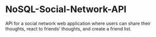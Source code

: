 # NoSQL-Social-Network-API
API for a social network web application where users can share their thoughts, react to friends’ thoughts, and create a friend list.

